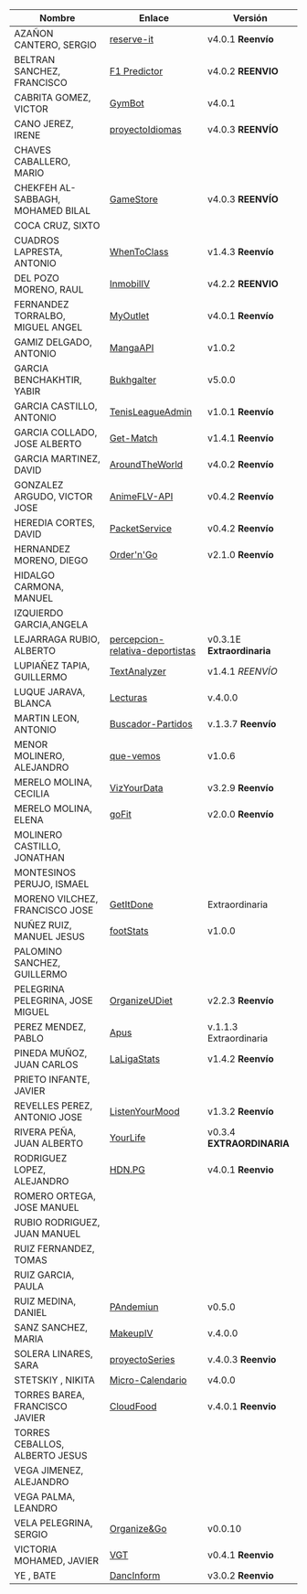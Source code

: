 | Nombre | Enlace | Versión |
|--------|--------|---------|
| AZAÑON CANTERO, SERGIO| [reserve-it](https://github.com/sergiocantero8/reserve-it) | v4.0.1 **Reenvío** |
| BELTRAN SANCHEZ, FRANCISCO| [F1 Predictor](https://github.com/currobeltran/F1-Predictor) | v4.0.2  **REENVIO** |
| CABRITA GOMEZ, VICTOR| [GymBot](https://github.com/torchu/GymBot) | v4.0.1 |
| CANO JEREZ, IRENE| [proyectoIdiomas](https://github.com/irenecj/proyecto-idiomas)| v4.0.3 **REENVÍO**|
| CHAVES CABALLERO, MARIO| | |
| CHEKFEH AL-SABBAGH, MOHAMED BILAL| [GameStore](https://github.com/biilal1999/GameStore) | v4.0.3 **REENVÍO** |
| COCA CRUZ, SIXTO| | |
| CUADROS LAPRESTA, ANTONIO| [WhenToClass](https://github.com/antoniocuadros/WhenToClass) | v1.4.3 **Reenvío** |
| DEL POZO MORENO, RAUL| [InmobilIV](https://github.com/rauldpm/InmobilIV)| v4.2.2  **REENVIO** |
| FERNANDEZ TORRALBO, MIGUEL ANGEL| [MyOutlet](https://github.com/miguelfdez99/MyOutlet) | v4.0.1 **Reenvío** |
| GAMIZ DELGADO, ANTONIO | [MangaAPI](https://github.com/antoniogamiz/manga-api) | v1.0.2 |
| GARCIA BENCHAKHTIR, YABIR| [Bukhgalter](https://github.com/yabirgb/bukhgalter) | v5.0.0 |
| GARCIA CASTILLO, ANTONIO| [TenisLeagueAdmin](https://github.com/antOnioOnio/TenisLeagueAdmin) | v1.0.1 **Reenvío**|
| GARCIA COLLADO, JOSE ALBERTO| [Get-Match](https://github.com/joseegc10/get-match) | v1.4.1 **Reenvío** |
| GARCIA MARTINEZ, DAVID| [AroundTheWorld](https://github.com/Davidspace/AroundTheWorld) | v4.0.2 **Reenvío** |
| GONZALEZ ARGUDO, VICTOR JOSE| [AnimeFLV-API](https://github.com/ByteVictor/AnimeFLV-API) | v0.4.2 **Reenvío**| 
| HEREDIA CORTES, DAVID| [PacketService](https://github.com/XDavid1999/PacketService) | v0.4.2 **Reenvío**  |
| HERNANDEZ MORENO, DIEGO|[Order'n'Go](https://github.com/LCinder/Order-n-Go)| v2.1.0 **Reenvío**  |
| HIDALGO CARMONA, MANUEL| | |
| IZQUIERDO GARCIA,ANGELA| | |
| LEJARRAGA RUBIO, ALBERTO| [percepcion-relativa-deportistas](https://github.com/AlbertoLejarraga/percepcion-relativa-deportistas)| v0.3.1E **Extraordinaria** |
| LUPIAÑEZ TAPIA, GUILLERMO | [TextAnalyzer](https://github.com/guillelpnz/TextAnalyzer) | v1.4.1 *REENVÍO*|
| LUQUE JARAVA, BLANCA| [Lecturas](https://github.com/blancaazz/Lecturas) | v.4.0.0 |
| MARTIN LEON, ANTONIO| [Buscador-Partidos](https://github.com/antonioml97/BuscadorPartidos) | v.1.3.7  **Reenvío** |
| MENOR MOLINERO, ALEJANDRO| [que-vemos](https://github.com/AlexMenor/que-vemos) | v1.0.6 |
| MERELO MOLINA, CECILIA| [VizYourData](https://github.com/cecimerelo/VizYourData) | v3.2.9 **Reenvío**|
| MERELO MOLINA, ELENA| [goFit]( https://github.com/ElenaMerelo/goFit) | v2.0.0 **Reenvío** |
| MOLINERO CASTILLO, JONATHAN| | |
| MONTESINOS PERUJO, ISMAEL| | |
| MORENO VILCHEZ, FRANCISCO JOSE| [GetItDone](https://github.com/morevi/GetItDone) | Extraordinaria |
| NUÑEZ RUIZ, MANUEL JESUS| [footStats](https://github.com/ManuelJNunez/footStats) | v1.0.0 |
| PALOMINO SANCHEZ, GUILLERMO| | |
| PELEGRINA PELEGRINA, JOSE MIGUEL| [OrganizeUDiet](https://github.com/josemip98/OrganizeUDiet) | v2.2.3 **Reenvío** |
| PEREZ MENDEZ, PABLO| [Apus](https://github.com/Megatorpon/Apus) |  v.1.1.3 Extraordinaria  |
| PINEDA MUÑOZ, JUAN CARLOS| [LaLigaStats](https://github.com/juancpineda97/LaLigaStats) | v1.4.2 **Reenvío** |
| PRIETO INFANTE, JAVIER| | |
| REVELLES PEREZ, ANTONIO JOSE| [ListenYourMood](https://github.com/AntonioRev/ListenYourMood) | v1.3.2 **Reenvío** |
| RIVERA PEÑA, JUAN ALBERTO| [YourLife](https://github.com/juanalberto58/AppIV) | v0.3.4 **EXTRAORDINARIA** | 
| RODRIGUEZ LOPEZ, ALEJANDRO|[HDN.PG](https://github.com/alexrodriguezlop/HDN.PG)  | v4.0.1  **Reenvio** |
| ROMERO ORTEGA, JOSE MANUEL| | |
| RUBIO RODRIGUEZ, JUAN MANUEL| | |
| RUIZ FERNANDEZ, TOMAS| | |
| RUIZ GARCIA, PAULA| | |
| RUIZ MEDINA, DANIEL| [PAndemiun](https://github.com/DanielRuizMed/PAndemium) | v0.5.0 |
| SANZ SANCHEZ, MARIA| [MakeupIV](https://github.com/mariasanzs/makeupIV) | v.4.0.0 |
| SOLERA LINARES, SARA| [proyectoSeries](https://github.com/sarasolera/proyectoSeries) | v.4.0.3 **Reenvio** |
| STETSKIY , NIKITA| [Micro-Calendario](https://github.com/nikitastetskiy/micro-calendario) | v4.0.0 |
| TORRES BAREA, FRANCISCO JAVIER| [CloudFood](https://github.com/FranToBa/CloudFood) |v.4.0.1 **Reenvio**|
| TORRES CEBALLOS, ALBERTO JESUS| | |
| VEGA JIMENEZ, ALEJANDRO| | |
| VEGA PALMA, LEANDRO| | |
| VELA PELEGRINA, SERGIO| [Organize&Go](https://github.com/sergiovp/IV-OrganizeAndGo) | v0.0.10 |
| VICTORIA MOHAMED, JAVIER| [VGT](https://github.com/javizzyv/VideoGameTracker) | v0.4.1 **Reenvio** |
| YE , BATE|[DancInform](https://github.com/WolfYe98/Proyecto_IV_Bate) | v3.0.2 **Reenvio**|

